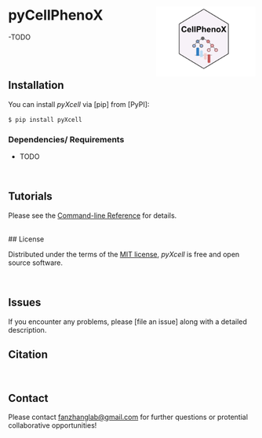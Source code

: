 # pyCellPhenoX <img width="40%" align = "right" src="https://github.com/fanzhanglab/pyCellPhenoX/blob/main-clone/logo/pycpx.png">
<!-- [![PyPI](https://img.shields.io/pypi/v/pyXcell.svg)][pypi_]
[![Status](https://img.shields.io/pypi/status/pyXcell.svg)][status]
[![Python Version](https://img.shields.io/pypi/pyversions/pyXcell)][python version]
[![License](https://img.shields.io/pypi/l/pyXcell)][license]

[![Read the documentation at https://pyXcell.readthedocs.io/](https://img.shields.io/readthedocs/pyXcell/latest.svg?label=Read%20the%20Docs)][read the docs]
[![Tests](https://github.com/reyvnth/pyXcell/workflows/Tests/badge.svg)][tests]
[![Codecov](https://codecov.io/gh/reyvnth/pyXcell/branch/main/graph/badge.svg)][codecov]

[![pre-commit](https://img.shields.io/badge/pre--commit-enabled-brightgreen?logo=pre-commit&logoColor=white)][pre-commit]
[![Black](https://img.shields.io/badge/code%20style-black-000000.svg)][black]

[pypi_]: https://pypi.org/project/pyXcell/
[status]: https://pypi.org/project/pyXcell/
[python version]: https://pypi.org/project/pyXcell
[read the docs]: https://pyXcell.readthedocs.io/
[tests]: https://github.com/reyvnth/pyXcell/actions?workflow=Tests
[codecov]: https://app.codecov.io/gh/reyvnth/pyXcell
[pre-commit]: https://github.com/pre-commit/pre-commit
[black]: https://github.com/psf/black -->


-TODO

</br>
</br>


## Installation

You can install _pyXcell_ via [pip] from [PyPI]:

```console
$ pip install pyXcell
```

### Dependencies/ Requirements

- TODO

</br>

## Tutorials

Please see the [Command-line Reference] for details.


</br>
## License

Distributed under the terms of the [MIT license][license],
_pyXcell_ is free and open source software.

</br>

## Issues

If you encounter any problems,
please [file an issue] along with a detailed description.
</br>

## Citation


</br>

## Contact
Please contact [fanzhanglab@gmail.com](fanzhanglab@gmail.com) for
further questions or protential collaborative opportunities!
<!-- github-only -->

[license]: https://github.com/reyvnth/pyXcell/blob/main/LICENSE
[contributor guide]: https://github.com/reyvnth/pyXcell/blob/main/CONTRIBUTING.md
[command-line reference]: https://pyXcell.readthedocs.io/en/latest/usage.html
